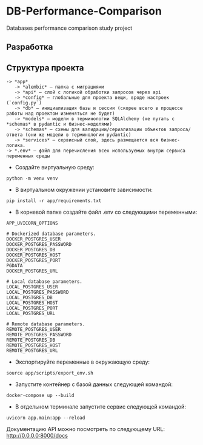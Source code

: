 # DB-Performance-Comparison
Databases performance comparison study project

## Разработка

## Структура проекта

```
-> *app*
   -> *alembic* — папка с миграциями
   -> *api* — слой с логикой обработки запросов через api
   -> *config* — глобальные для проекта вещи, вроде настроек (`config.py`)
   -> *db* — инициализация базы и сессии (скорее всего в процессе работы над проектом изменяться не будет)
   -> *models* — модели в терминологии SQLAlchemy (не путать с *schemas* в pydantic и бизнес-моделями)
   -> *schemas* — схемы для валидации/сериализации объектов запроса/ответа (они же модели в терминологии pydantic)
   -> *services* — сервисный слой, здесь размещается вся бизнес-логика.
-> *.env* — файл для перечисления всех используемых внутри сервиса переменных среды
```

* Создайте виртуальную среду:
~~~console
python -m venv venv
~~~

* В виртуальном окружении установите зависимости:
~~~console
pip install -r app/requirements.txt
~~~

* В корневой папке создайте файл .env со следующими переменными:
~~~console
APP_UVICORN_OPTIONS  

# Dockerized database parameters.
DOCKER_POSTGRES_USER  
DOCKER_POSTGRES_PASSWORD  
DOCKER_POSTGRES_DB  
DOCKER_POSTGRES_HOST  
DOCKER_POSTGRES_PORT  
PGDATA  
DOCKER_POSTGRES_URL  

# Local database parameters.  
LOCAL_POSTGRES_USER  
LOCAL_POSTGRES_PASSWORD  
LOCAL_POSTGRES_DB  
LOCAL_POSTGRES_HOST  
LOCAL_POSTGRES_PORT  
LOCAL_POSTGRES_URL  

# Remote database parameters.
REMOTE_POSTGRES_USER  
REMOTE_POSTGRES_PASSWORD  
REMOTE_POSTGRES_DB  
REMOTE_POSTGRES_HOST  
REMOTE_POSTGRES_URL  
~~~

* Экспортируйте переменные в окружающую среду:
~~~console
source app/scripts/export_env.sh
~~~

* Запустите контейнер с базой данных следующей командой:
~~~console
docker-compose up --build
~~~

* В отдельном терминале запустите сервис следующей командой:
~~~console
uvicorn app.main:app --reload
~~~

Документацию API можно посмотреть по следующему URL: http://0.0.0.0:8000/docs
